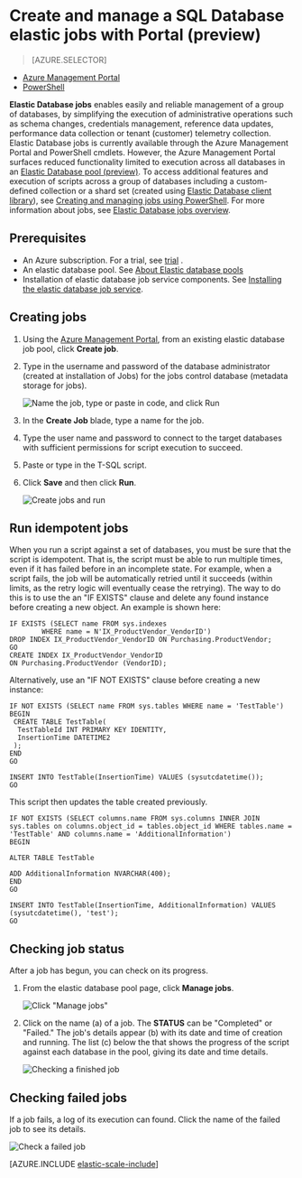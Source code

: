 <properties
	pageTitle="Creating and managing elastic database jobs | Micosoft Azure"
	description="Walk through creation and management of an elastic database job."
	services="sql-database"
	documentationCenter=""
	manager="jhubbard"
	authors="ddove"
	editor=""/>

<tags
	ms.service="sql-database"
	ms.date="11/04/2015"
	wacn.date=""/>

# Create and manage a SQL Database elastic jobs with Portal (preview)

> [AZURE.SELECTOR]
- [Azure Management Portal](/documentation/articles/sql-database-elastic-jobs-create-and-manage)
- [PowerShell](/documentation/articles/sql-database-elastic-jobs-powershell)


**Elastic Database jobs** enables easily and reliable management of a group of databases, by simplifying the execution of administrative operations such as schema changes, credentials management, reference data updates, performance data collection or tenant (customer) telemetry collection. Elastic Database jobs is currently available through the Azure Management Portal and PowerShell cmdlets. However, the Azure Management Portal surfaces reduced functionality limited to execution across all databases in an [Elastic Database pool (preview)](/documentation/articles/sql-database-elastic-pool). To access additional features and execution of scripts across a group of databases including a custom-defined collection or a shard set (created using [Elastic Database client library](/documentation/articles/sql-database-elastic-scale-introduction)), see [Creating and managing jobs using PowerShell](/documentation/articles/sql-database-elastic-jobs-powershell). For more information about jobs, see [Elastic Database jobs overview](/documentation/articles/sql-database-elastic-jobs-overview). 

## Prerequisites

* An Azure subscription. For a trial, see <!-- deleted by customization [Free one-month trial](/pricing/1rmb-trial/) --><!-- keep by customization: begin --> [trial](/pricing/1rmb-trial) <!-- keep by customization: end -->.
* An elastic database pool. See [About Elastic database pools](/documentation/articles/sql-database-elastic-pool)
* Installation of elastic database job service components. See [Installing the elastic database job service](/documentation/articles/sql-database-elastic-jobs-service-installation).

## Creating jobs

1. Using the [Azure Management Portal](https://manage.windowsazure.cn), from an existing elastic database job pool, click **Create job**.
2. Type in the username and password of the database administrator (created at installation of Jobs) for the jobs control database (metadata storage for jobs).

	![Name the job, type or paste in code, and click Run][1]
2. In the **Create Job** blade, type a name for the job.
3. Type the user name and password to connect to the target databases with sufficient permissions for script execution to succeed.
4. Paste or type in the T-SQL script.
5. Click **Save** and then click **Run**.

	![Create jobs and run][5]

## Run idempotent jobs

When you run a script against a set of databases, you must be sure that the script is idempotent. That is, the script must be able to run multiple times, even if it has failed before in an incomplete state. For example, when a script fails, the job will be automatically retried until it succeeds (within limits, as the retry logic will eventually cease the retrying). The way to do this is to use the an "IF EXISTS" clause and delete any found instance before creating a new object. An example is shown here:

	IF EXISTS (SELECT name FROM sys.indexes
            WHERE name = N'IX_ProductVendor_VendorID')
    DROP INDEX IX_ProductVendor_VendorID ON Purchasing.ProductVendor;
	GO
	CREATE INDEX IX_ProductVendor_VendorID
    ON Purchasing.ProductVendor (VendorID);

Alternatively, use an "IF NOT EXISTS" clause before creating a new instance:

	IF NOT EXISTS (SELECT name FROM sys.tables WHERE name = 'TestTable')
	BEGIN
	 CREATE TABLE TestTable(
	  TestTableId INT PRIMARY KEY IDENTITY,
	  InsertionTime DATETIME2
	 );
	END
	GO

	INSERT INTO TestTable(InsertionTime) VALUES (sysutcdatetime());
	GO

This script then updates the table created previously.

	IF NOT EXISTS (SELECT columns.name FROM sys.columns INNER JOIN sys.tables on columns.object_id = tables.object_id WHERE tables.name = 'TestTable' AND columns.name = 'AdditionalInformation')
	BEGIN

	ALTER TABLE TestTable

	ADD AdditionalInformation NVARCHAR(400);
	END
	GO

	INSERT INTO TestTable(InsertionTime, AdditionalInformation) VALUES (sysutcdatetime(), 'test');
	GO


## Checking job status

After a job has begun, you can check on its progress.

1. From the elastic database pool page, click **Manage jobs**.

	![Click "Manage jobs"][2]

2. Click on the name (a) of a job. The **STATUS** can be "Completed" or "Failed." The job's details appear (b) with its date and time of creation and running. The list (c) below the that shows the progress of the script against each database in the pool, giving its date and time details.

	![Checking a finished job][3]


## Checking failed jobs

If a job fails, a log of its execution can found. Click the name of the failed job to see its details.

![Check a failed job][4]


[AZURE.INCLUDE [elastic-scale-include](../includes/elastic-scale-include.md)]

<!--Image references-->
[1]: ./media/sql-database-elastic-jobs-create-and-manage/screen-1.png
[2]: ./media/sql-database-elastic-jobs-create-and-manage/click-manage-jobs.png
[3]: ./media/sql-database-elastic-jobs-create-and-manage/running-jobs.png
[4]: ./media/sql-database-elastic-jobs-create-and-manage/failed.png
[5]: ./media/sql-database-elastic-jobs-create-and-manage/screen-2.png
